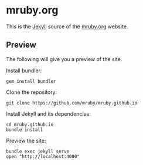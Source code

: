 mruby.org
=========

This is the [Jekyll](http://www.jekyllrb.com/) source of
the [mruby.org](http://mruby.org/) website.

## Preview

The following will give you a preview of the site.

Install bundler:

```
gem install bundler
```

Clone the repository:

```
git clone https://github.com/mruby/mruby.github.io
```

Install Jekyll and its dependencies:

```
cd mruby.github.io
bundle install
```

Preview the site:

```
bundle exec jekyll serve
open "http://localhost:4000"
```
